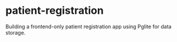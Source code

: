 # patient-registration
Building a frontend-only patient registration app using Pglite for data storage.
